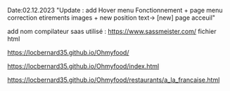 

Date:02.12.2023
"Update : add Hover menu Fonctionnement +  page menu correction etirements images + new  position  text-> [new] page acceuil"


add nom compilateur saas utilisé : https://www.sassmeister.com/ fichier html 


https://locbernard35.github.io/Ohmyfood/

https://locbernard35.github.io/Ohmyfood/index.html

https://locbernard35.github.io/Ohmyfood/restaurants/a_la_francaise.html